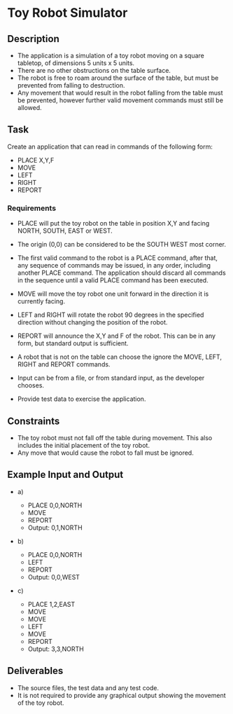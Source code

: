 # Toy Robot Simulator

## Description

- The application is a simulation of a toy robot moving on a square tabletop, of dimensions 5 units x 5 units.
- There are no other obstructions on the table surface.
- The robot is free to roam around the surface of the table, but must be prevented from falling to destruction.
- Any movement that would result in the robot falling from the table must be prevented, however further valid movement commands must still be allowed.

## Task

Create an application that can read in commands of the following form:

- PLACE X,Y,F
- MOVE
- LEFT
- RIGHT
- REPORT

### Requirements

- PLACE will put the toy robot on the table in position X,Y and facing NORTH, SOUTH, EAST or WEST. 
- The origin (0,0) can be considered to be the SOUTH WEST most corner.
- The first valid command to the robot is a PLACE command, after that, any sequence of commands may be issued, in any order, including another PLACE command. The application should discard all commands in the sequence until a valid PLACE command has been executed.
- MOVE will move the toy robot one unit forward in the direction it is currently facing.
- LEFT and RIGHT will rotate the robot 90 degrees in the specified direction without changing the position of the robot.
- REPORT will announce the X,Y and F of the robot. This can be in any form, but standard output is sufficient.

- A robot that is not on the table can choose the ignore the MOVE, LEFT, RIGHT and REPORT commands.
- Input can be from a file, or from standard input, as the developer chooses.
- Provide test data to exercise the application.

## Constraints

- The toy robot must not fall off the table during movement. This also includes the initial placement of the toy robot. 
- Any move that would cause the robot to fall must be ignored.

## Example Input and Output

- a)
  - PLACE 0,0,NORTH
  - MOVE
  - REPORT
  - Output: 0,1,NORTH

- b)
  - PLACE 0,0,NORTH
  - LEFT
  - REPORT
  - Output: 0,0,WEST

- c)
  - PLACE 1,2,EAST
  - MOVE
  - MOVE
  - LEFT
  - MOVE
  - REPORT
  - Output: 3,3,NORTH

## Deliverables

- The source files, the test data and any test code.
- It is not required to provide any graphical output showing the movement of the toy robot. 